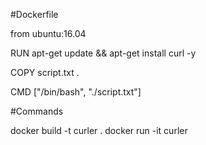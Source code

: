 #Dockerfile

from ubuntu:16.04

RUN apt-get update && apt-get install curl -y

COPY script.txt .

CMD ["/bin/bash", "./script.txt"]


#Commands

docker build -t curler .
docker run -it curler